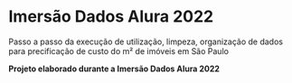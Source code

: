 # Imersão Dados Alura 2022


Passo a passo da execução de utilização, limpeza, organização de dados para precificação de custo do m² de imóveis em São Paulo

**Projeto elaborado durante a Imersão Dados Alura 2022**
